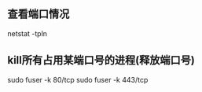## 查看端口情况

netstat -tpln



## kill所有占用某端口号的进程(释放端口号)

sudo fuser -k 80/tcp
sudo fuser -k 443/tcp



